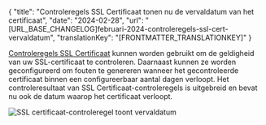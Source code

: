 {
  "title": "Controleregels SSL Certificaat tonen nu de vervaldatum van het certificaat",
  "date": "2024-02-28",
  "url": "[URL_BASE_CHANGELOG]februari-2024-controleregels-ssl-cert-vervaldatum",
  "translationKey": "[FRONTMATTER_TRANSLATIONKEY]"
}

[Controleregels SSL Certificaat]([LINK_URL_1]) kunnen worden gebruikt om de geldigheid van uw SSL-certificaat te controleren. Daarnaast kunnen ze worden geconfigureerd om fouten te genereren wanneer het gecontroleerde certificaat binnen een configureerbaar aantal dagen verloopt. Het controleresultaat van SSL Certificaat-controleregels is uitgebreid en bevat nu ook de datum waarop het certificaat verloopt.

![SSL certificaat-controleregel toont vervaldatum]([LINK_URL_2])
